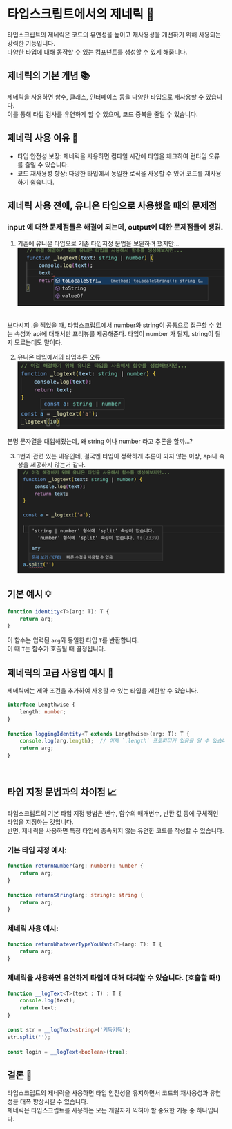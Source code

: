 
# 타입스크립트에서의 제네릭 🌟

타입스크립트의 제네릭은 코드의 유연성을 높이고 재사용성을 개선하기 위해 사용되는 강력한 기능입니다.  
다양한 타입에 대해 동작할 수 있는 컴포넌트를 생성할 수 있게 해줍니다.

## 제네릭의 기본 개념 📚

제네릭을 사용하면 함수, 클래스, 인터페이스 등을 다양한 타입으로 재사용할 수 있습니다.  
이를 통해 타입 검사를 유연하게 할 수 있으며, 코드 중복을 줄일 수 있습니다.

## 제네릭 사용 이유 🤔

- 타입 안전성 보장: 제네릭을 사용하면 컴파일 시간에 타입을 체크하여 런타임 오류를 줄일 수 있습니다.  
- 코드 재사용성 향상: 다양한 타입에서 동일한 로직을 사용할 수 있어 코드를 재사용하기 쉽습니다.   

## 제네릭 사용 전에, 유니온 타입으로 사용했을 때의 문제점
  
### input 에 대한 문제점들은 해결이 되는데, output에 대한 문제점들이 생김.

1. 기존에 유니온 타입으로 기존 타입지정 문법을 보완하려 했지만...  
![alt text](image-7.png)  
<br>
보다시피 .을 찍었을 때,  
타입스크립트에서 number와 string이 공통으로 접근할 수 있는 속성과 api에 대해서만 프리뷰를 제공해준다.  
타입이 number 가 될지, string이 될지 모르는데도 말이다.  
  
2. 유니온 타입에서의 타입추론 오류  
![alt text](image-8.png)
  
분명 문자열을 대입해줬는데, 왜 string 이나 number 라고 추론을 할까...?

3. 1번과 관련 있는 내용인데, 결국엔 타입이 정확하게 추론이 되지 않는 이상, api나 속성을 제공하지 않는거 같다.
![alt text](image-9.png)


## 기본 예시 💡

```typescript
function identity<T>(arg: T): T {
    return arg;
}
```

이 함수는 입력된 `arg`와 동일한 타입 `T`를 반환합니다.  
이 때 `T`는 함수가 호출될 때 결정됩니다.  

## 제네릭의 고급 사용법 예시 🚀

제네릭에는 제약 조건을 추가하여 사용할 수 있는 타입을 제한할 수 있습니다.  

```typescript
interface Lengthwise {
    length: number;
}

function loggingIdentity<T extends Lengthwise>(arg: T): T {
    console.log(arg.length);  // 이제 `.length` 프로퍼티가 있음을 알 수 있습니다.
    return arg;
}
```
<br>

## 타입 지정 문법과의 차이점 📈

타입스크립트의 기본 타입 지정 방법은 변수, 함수의 매개변수, 반환 값 등에 구체적인 타입을 지정하는 것입니다.  
반면, 제네릭을 사용하면 특정 타입에 종속되지 않는 유연한 코드를 작성할 수 있습니다.  

### 기본 타입 지정 예시:

```typescript
function returnNumber(arg: number): number {
    return arg;
}

function returnString(arg: string): string {
    return arg;
}
```

### 제네릭 사용 예시:

```typescript
function returnWhateverTypeYouWant<T>(arg: T): T {
    return arg;
}
```

### 제네릭을 사용하면 유연하게 타입에 대해 대처할 수 있습니다. (호출할 때!)  
  
```typescript
function __logText<T>(text : T) : T {
    console.log(text);
    return text;
}

const str = __logText<string>('키득키득');
str.split('');

const login = __logText<boolean>(true);
```  
  
## 결론 🎉

타입스크립트의 제네릭을 사용하면 타입 안전성을 유지하면서 코드의 재사용성과 유연성을 대폭 향상시킬 수 있습니다.  
제네릭은 타입스크립트를 사용하는 모든 개발자가 익혀야 할 중요한 기능 중 하나입니다.


